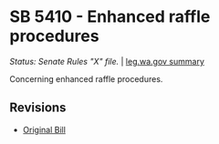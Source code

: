 # SB 5410 - Enhanced raffle procedures
*Status: Senate Rules "X" file.* | [leg.wa.gov summary](https://app.leg.wa.gov/billsummary?BillNumber=5410&Year=2021)

Concerning enhanced raffle procedures.

## Revisions
* [Original Bill](1/)